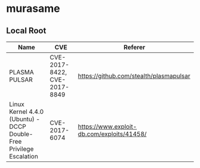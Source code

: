 # murasame

## Local Root

| Name | CVE | Referer |
| --- | --- | --- |
| PLASMA PULSAR | CVE-2017-8422, CVE-2017-8849 | https://github.com/stealth/plasmapulsar |
|Linux Kernel 4.4.0 (Ubuntu) - DCCP Double-Free Privilege Escalation|CVE-2017-6074|https://www.exploit-db.com/exploits/41458/|

